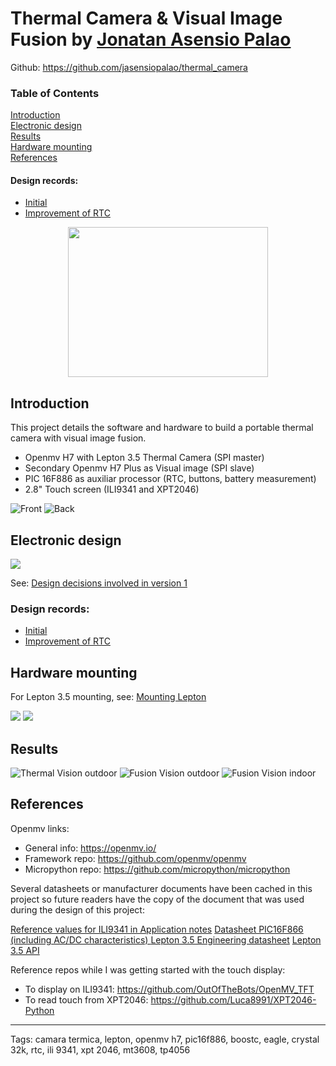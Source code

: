 # Thermal Camera & Visual Image Fusion by [Jonatan Asensio Palao](https://es.linkedin.com/in/jonatan-asensio-palao-369a4143)

Github: https://github.com/jasensiopalao/thermal_camera

### Table of Contents  

[Introduction](#introduction)  
[Electronic design](#electronic_design)  
[Results](#results)  
[Hardware mounting](#hardware_mounting)  
[References](#references)  

#### Design records:
* [Initial](doc/design_record_001_initial.md)
* [Improvement of RTC](doc/design_record_002_rtc_improvement.md)

<p align="center">
<img width="320" height="240" src="photos/Result_1_only_thermal.jpeg">
</p>

<a name="introduction"/>

## Introduction

This project details the software and hardware to build a portable thermal camera with visual image fusion.

- Openmv H7 with Lepton 3.5 Thermal Camera (SPI master)
- Secondary Openmv H7 Plus as Visual image (SPI slave)
- PIC 16F886 as auxiliar processor (RTC, buttons, battery measurement)
- 2.8" Touch screen (ILI9341 and XPT2046)

![Front](photos/cam_front.jpeg)
![Back](photos/cam_back.jpeg)

<a name="electronic_design"/>

## Electronic design

![](schematics/thermal_camera_version_1_1.gif)

See: [Design decisions involved in version 1](doc/design_record_001_initial.md)

### Design records:
* [Initial](doc/design_record_001_initial.md)
* [Improvement of RTC](doc/design_record_002_rtc_improvement.md)

<a name="hardware_mounting"/>

## Hardware mounting

For Lepton 3.5 mounting, see: [Mounting Lepton](doc/lepton_mounting.md)

![](photos/Dev_20210212_inside_assembled_v_1_1.jpg)
![](photos/Dev_20210212_inside_disassembled_v_1_1.jpg)


<a name="results"/>

## Results

![Thermal Vision outdoor](photos/Result_2_only_thermal.jpeg)
![Fusion Vision outdoor](photos/Result_3_fusion_thermal_visual.jpeg)
![Fusion Vision indoor](photos/Result_4_fusion_thermal_visual.jpeg)

<a name="references"/>

## References

Openmv links:
* General info: https://openmv.io/
* Framework repo: https://github.com/openmv/openmv
* Micropython repo: https://github.com/micropython/micropython

Several datasheets or manufacturer documents have been cached in this project so future readers have the copy of the document that was used during the design of this project:

[Reference values for ILI9341 in Application notes](doc/external/ILI9341.pdf)
[Datasheet PIC16F866 (including AC/DC characteristics) ](doc/external/ILI9341.pdf)
[Lepton 3.5 Engineering datasheet](doc/external/Lepton_3_5_Eng.pdf)
[Lepton 3.5 API](doc/external/Lepton_3_5_API.pdf)

Reference repos while I was getting started with the touch display:
 * To display on ILI9341: https://github.com/OutOfTheBots/OpenMV_TFT
 * To read touch from XPT2046: https://github.com/Luca8991/XPT2046-Python





_____



Tags: camara termica, lepton, openmv h7, pic16f886, boostc, eagle, crystal 32k, rtc, ili 9341, xpt 2046, mt3608, tp4056